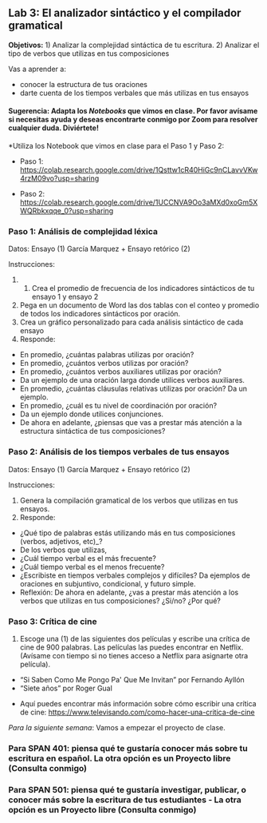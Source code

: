 ## Lab 3: El analizador sintáctico y el compilador gramatical

**Objetivos:** 1) Analizar la complejidad sintáctica de tu escritura. 2) Analizar el tipo de verbos que utilizas en tus composiciones

Vas a aprender a:
- conocer la estructura de tus oraciones
- darte cuenta de los tiempos verbales que más utilizas en tus ensayos

#### Sugerencia: Adapta los *Notebooks* que vimos en clase. Por favor avísame si necesitas ayuda y deseas encontrarte conmigo por Zoom para resolver cualquier duda. Diviértete!

*Utiliza los Notebook que vimos en clase para el Paso 1 y Paso 2:
* Paso 1: https://colab.research.google.com/drive/1Qsttw1cR40HiGc9nCLavvVKw4rzM09vo?usp=sharing

* Paso 2: https://colab.research.google.com/drive/1UCCNVA9Oo3aMXd0xoGm5XWQRbkxqqe_0?usp=sharing

### Paso 1: Análisis de complejidad léxica <br/>
Datos: Ensayo (1) García Marquez + Ensayo retórico (2)

Instrucciones:
1. 1.	Crea el promedio de frecuencia de los indicadores sintácticos de tu ensayo 1 y ensayo 2
2.	Pega en un documento de Word las dos tablas con el conteo y promedio de todos los indicadores sintácticos por oración.
3.	Crea un gráfico personalizado para cada análisis sintáctico de cada ensayo
4. Responde:
  *	En promedio, ¿cuántas palabras utilizas por oración?
  * En promedio, ¿cuántos verbos utilizas por oración?
  * En promedio, ¿cuántos verbos auxiliares utilizas por oración?
  * Da un ejemplo de una oración larga donde utilices verbos auxiliares.
  * En promedio, ¿cuántas cláusulas relativas utilizas por oración? Da un ejemplo.
  * En promedio, ¿cuál es tu nivel de coordinación por oración?
  * Da un ejemplo donde utilices conjunciones.
  * De ahora en adelante, ¿piensas que vas a prestar más atención a la estructura sintáctica de tus composiciones?


### Paso 2: Análisis de los tiempos verbales de tus ensayos  <br/>
Datos: Ensayo (1) García Marquez + Ensayo retórico (2)

Instrucciones:
1. Genera la compilación gramatical de los verbos que utilizas en tus ensayos.
2. Responde:
  *	¿Qué tipo de palabras estás utilizando más en tus composiciones (verbos, adjetivos, etc)_?
  * De los verbos que utilizas,
  * ¿Cuál tiempo verbal es el más frecuente?
  * ¿Cuál tiempo verbal es el menos frecuente?
  * ¿Escribiste en tiempos verbales complejos y difíciles? Da ejemplos de oraciones en subjuntivo, condicional, y futuro simple.
  * Reflexión: De ahora en adelante, ¿vas a prestar más atención a los verbos que utilizas en tus composiciones? ¿Si/no? ¿Por qué?


### Paso 3: Crítica de cine
1. Escoge una (1) de las siguientes dos películas y escribe una crítica de cine de 900 palabras. Las películas las puedes encontrar en Netflix. (Avísame con tiempo si no tienes acceso a Netflix para asignarte otra película).

- “Si Saben Como Me Pongo Pa' Que Me Invitan” por Fernando Ayllón
- “Siete años” por Roger Gual

* Aquí puedes encontrar más información sobre cómo escribir una crítica de cine: https://www.televisando.com/como-hacer-una-critica-de-cine

*Para la siguiente semana*: Vamos a empezar el proyecto de clase.

### Para SPAN 401: piensa qué te gustaría conocer más sobre tu escritura en español. La otra opción es un Proyecto libre (Consulta conmigo)
### Para SPAN 501: piensa qué te gustaría investigar, publicar, o conocer más sobre la escritura de tus estudiantes - La otra opción es un Proyecto libre (Consulta conmigo)
